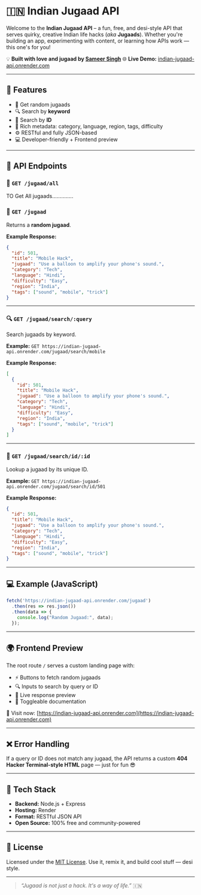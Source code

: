 # 🇮🇳 Indian Jugaad API

Welcome to the **Indian Jugaad API** – a fun, free, and desi-style API that serves quirky, creative Indian life hacks (*aka* **Jugaads**). Whether you're building an app, experimenting with content, or learning how APIs work — this one's for you!

💡 **Built with love and jugaad by [Sameer Singh](https://github.com/Sameersingh001)**
🌐 **Live Demo:** [indian-jugaad-api.onrender.com](https://indian-jugaad-api.onrender.com)

---

## 🚀 Features

* 🔀 Get random jugaads
* 🔍 Search by **keyword**
* 🏪 Search by **ID**
* 🧾 Rich metadata: category, language, region, tags, difficulty
* ⚙️ RESTful and fully JSON-based
* 💻 Developer-friendly + Frontend preview

---

## 📂 API Endpoints


### 🔀 `GET /jugaad/all`


TO Get All jugaads..............


### 🔀 `GET /jugaad`

Returns a **random jugaad**.

**Example Response:**

```json
{
  "id": 501,
  "title": "Mobile Hack",
  "jugaad": "Use a balloon to amplify your phone's sound.",
  "category": "Tech",
  "language": "Hindi",
  "difficulty": "Easy",
  "region": "India",
  "tags": ["sound", "mobile", "trick"]
}
```

---

### 🔍 `GET /jugaad/search/:query`

Search jugaads by keyword.

**Example:**
`GET https://indian-jugaad-api.onrender.com/jugaad/search/mobile`

**Example Response:**

```json
[
  {
    "id": 501,
    "title": "Mobile Hack",
    "jugaad": "Use a balloon to amplify your phone's sound.",
    "category": "Tech",
    "language": "Hindi",
    "difficulty": "Easy",
    "region": "India",
    "tags": ["sound", "mobile", "trick"]
  }
]
```

---

### 🏪 `GET /jugaad/search/id/:id`

Lookup a jugaad by its unique ID.

**Example:**
`GET https://indian-jugaad-api.onrender.com/jugaad/search/id/501`

**Example Response:**

```json
{
  "id": 501,
  "title": "Mobile Hack",
  "jugaad": "Use a balloon to amplify your phone's sound.",
  "category": "Tech",
  "language": "Hindi",
  "difficulty": "Easy",
  "region": "India",
  "tags": ["sound", "mobile", "trick"]
}
```

---

## 💻 Example (JavaScript)

```js
fetch('https://indian-jugaad-api.onrender.com/jugaad')
  .then(res => res.json())
  .then(data => {
    console.log("Random Jugaad:", data);
  });
```

---

## 🌍 Frontend Preview

The root route `/` serves a custom landing page with:

* ⚡ Buttons to fetch random jugaads
* 🔍 Inputs to search by query or ID
* 📄 Live response preview
* 📘 Toggleable documentation

📍 Visit now: [https://indian-jugaad-api.onrender.com](https://indian-jugaad-api.onrender.com)

---

## ❌ Error Handling

If a query or ID does not match any jugaad, the API returns a custom **404 Hacker Terminal-style HTML** page — just for fun 😎

---

## 🧠 Tech Stack

* **Backend:** Node.js + Express
* **Hosting:** Render
* **Format:** RESTful JSON API
* **Open Source:** 100% free and community-powered

---

## 📜 License

Licensed under the [MIT License](LICENSE). Use it, remix it, and build cool stuff — desi style.

---

> *“Jugaad is not just a hack. It's a way of life.”* 🇮🇳
